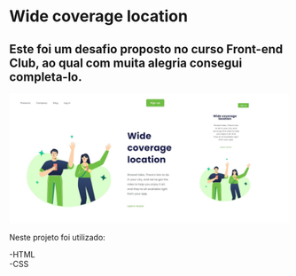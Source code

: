 <h1>Wide coverage location</h1> 

<h2>Este foi um desafio proposto no curso Front-end Club, ao qual com muita alegria consegui completa-lo.</h2>

<img src="https://github.com/devjonesrodrigues/responsivo-green/blob/master/assets/Captura%20de%20tela%202023-11-02%20193317%20-%20Copia.jpg?raw=true" alt="responsividade" />

Neste projeto foi utilizado:

-HTML<br>
-CSS<br>


